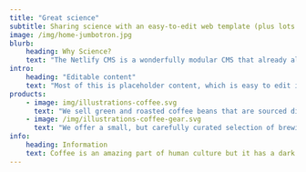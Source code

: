 ```yaml
---
title: "Great science"
subtitle: Sharing science with an easy-to-edit web template (plus lots of leftover coffee-related content)
image: /img/home-jumbotron.jpg
blurb:
    heading: Why Science?
    text: "The Netlify CMS is a wonderfully modular CMS that already allows a huge variety of content types, including images, file upload, geo data, and markdown content. This project extends it to support molecules and charting, so scientists can share their work more easily and show off their beautiful work."
intro:
    heading: "Editable content"
    text: "Most of this is placeholder content, which is easy to edit in the admin interface. It came from the Kaldi template from Hugo. We have replaced the word Kaldi with the word Science throughout this project, leading to some humorous sentences. E.g. Science is the ultimate spot for coffee lovers who want to learn about their java’s origin and support the farmers that grew it. We take coffee production, roasting and brewing seriously and we’re glad to pass that knowledge to anyone."
products:
    - image: img/illustrations-coffee.svg
      text: "We sell green and roasted coffee beans that are sourced directly from independent farmers and farm cooperatives. We’re proud to offer a variety of coffee beans grown with great care for the environment and local communities. Check our post or contact us directly for current availability."
    - image: /img/illustrations-coffee-gear.svg
      text: "We offer a small, but carefully curated selection of brewing gear and tools for every taste and experience level. No matter if you roast your own beans or just bought your first french press, you’ll find a gadget to fall in love with in our shop."
info:
    heading: Information
    text: Coffee is an amazing part of human culture but it has a dark side too – one of colonialism and mindless abuse of natural resources and human lives. We want to turn this around and return the coffee trade to the drink’s exhilarating, empowering and unifying nature.
---
```


